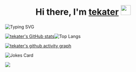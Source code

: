 <h1 align="center">Hi there, I'm <a href="https://vk.com/tekater" target="_blank">tekater</a> 
<img src="https://github.com/blackcater/blackcater/raw/main/images/Hi.gif" height="32"/></h1>
<h3 align="center"></h3>

![Typing SVG](https://readme-typing-svg.herokuapp.com?color=%2336BCF7&lines=Computer+IT+Science+student)

[![tekater's GitHub stats](https://github-readme-stats.vercel.app/api?username=tekater)](https://github.com/tekater/github-readme-stats)![Top Langs](https://github-readme-stats.vercel.app/api/top-langs/?username=tekater&layout=compact)



[![tekater's github activity graph](https://github-readme-activity-graph.cyclic.app/graph?username=tekater&bg_color=ffffff&color=708090&line=94292e&point=24292e&area=true&hide_border=true)](https://github.com/tekater/github-readme-activity-graph) 
 
![Jokes Card](https://readme-jokes.vercel.app/api) 

![](https://komarev.com/ghpvc/?username=tekater)

